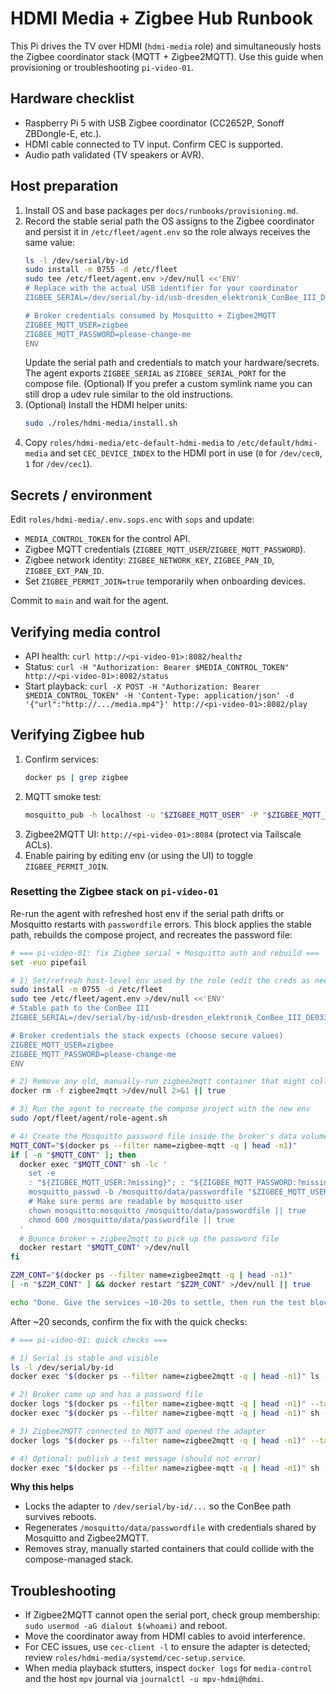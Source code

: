 # HDMI Media + Zigbee Hub Runbook

This Pi drives the TV over HDMI (`hdmi-media` role) and simultaneously hosts the Zigbee coordinator stack (MQTT + Zigbee2MQTT). Use this guide when provisioning or troubleshooting `pi-video-01`.

## Hardware checklist

- Raspberry Pi 5 with USB Zigbee coordinator (CC2652P, Sonoff ZBDongle-E, etc.).
- HDMI cable connected to TV input. Confirm CEC is supported.
- Audio path validated (TV speakers or AVR).

## Host preparation

1. Install OS and base packages per `docs/runbooks/provisioning.md`.
2. Record the stable serial path the OS assigns to the Zigbee coordinator and persist it in `/etc/fleet/agent.env` so the role always receives the same value:
   ```bash
   ls -l /dev/serial/by-id
   sudo install -m 0755 -d /etc/fleet
   sudo tee /etc/fleet/agent.env >/dev/null <<'ENV'
   # Replace with the actual USB identifier for your coordinator
   ZIGBEE_SERIAL=/dev/serial/by-id/usb-dresden_elektronik_ConBee_III_DE03311823-if00-port0

   # Broker credentials consumed by Mosquitto + Zigbee2MQTT
   ZIGBEE_MQTT_USER=zigbee
   ZIGBEE_MQTT_PASSWORD=please-change-me
   ENV
   ```
   Update the serial path and credentials to match your hardware/secrets. The agent exports `ZIGBEE_SERIAL` as `ZIGBEE_SERIAL_PORT` for the compose file.
   (Optional) If you prefer a custom symlink name you can still drop a udev rule similar to the old instructions.
3. (Optional) Install the HDMI helper units:
   ```bash
   sudo ./roles/hdmi-media/install.sh
   ```
4. Copy `roles/hdmi-media/etc-default-hdmi-media` to `/etc/default/hdmi-media` and set `CEC_DEVICE_INDEX` to the HDMI port in use (`0` for `/dev/cec0`, `1` for `/dev/cec1`).

## Secrets / environment

Edit `roles/hdmi-media/.env.sops.enc` with `sops` and update:

- `MEDIA_CONTROL_TOKEN` for the control API.
- Zigbee MQTT credentials (`ZIGBEE_MQTT_USER`/`ZIGBEE_MQTT_PASSWORD`).
- Zigbee network identity: `ZIGBEE_NETWORK_KEY`, `ZIGBEE_PAN_ID`, `ZIGBEE_EXT_PAN_ID`.
- Set `ZIGBEE_PERMIT_JOIN=true` temporarily when onboarding devices.

Commit to `main` and wait for the agent.

## Verifying media control

- API health: `curl http://<pi-video-01>:8082/healthz`
- Status: `curl -H "Authorization: Bearer $MEDIA_CONTROL_TOKEN" http://<pi-video-01>:8082/status`
- Start playback: `curl -X POST -H "Authorization: Bearer $MEDIA_CONTROL_TOKEN" -H 'Content-Type: application/json' -d '{"url":"http://.../media.mp4"}' http://<pi-video-01>:8082/play`

## Verifying Zigbee hub

1. Confirm services:
   ```bash
   docker ps | grep zigbee
   ```
2. MQTT smoke test:
   ```bash
   mosquitto_pub -h localhost -u "$ZIGBEE_MQTT_USER" -P "$ZIGBEE_MQTT_PASSWORD" -t zigbee2mqtt/bridge/request/networkmap -n
   ```
3. Zigbee2MQTT UI: `http://<pi-video-01>:8084` (protect via Tailscale ACLs).
4. Enable pairing by editing env (or using the UI) to toggle `ZIGBEE_PERMIT_JOIN`.

### Resetting the Zigbee stack on `pi-video-01`

Re-run the agent with refreshed host env if the serial path drifts or Mosquitto restarts with `passwordfile` errors. This block applies the stable path, rebuilds the compose project, and recreates the password file:

```bash
# === pi-video-01: fix Zigbee serial + Mosquitto auth and rebuild ===
set -euo pipefail

# 1) Set/refresh host-level env used by the role (edit the creds as needed)
sudo install -m 0755 -d /etc/fleet
sudo tee /etc/fleet/agent.env >/dev/null <<'ENV'
# Stable path to the ConBee III
ZIGBEE_SERIAL=/dev/serial/by-id/usb-dresden_elektronik_ConBee_III_DE03311823-if00-port0

# Broker credentials the stack expects (choose secure values)
ZIGBEE_MQTT_USER=zigbee
ZIGBEE_MQTT_PASSWORD=please-change-me
ENV

# 2) Remove any old, manually-run zigbee2mqtt container that might collide
docker rm -f zigbee2mqtt >/dev/null 2>&1 || true

# 3) Run the agent to recreate the compose project with the new env
sudo /opt/fleet/agent/role-agent.sh

# 4) Create the Mosquitto password file inside the broker's data volume
MQTT_CONT="$(docker ps --filter name=zigbee-mqtt -q | head -n1)"
if [ -n "$MQTT_CONT" ]; then
  docker exec "$MQTT_CONT" sh -lc '
    set -e
    : "${ZIGBEE_MQTT_USER:?missing}"; : "${ZIGBEE_MQTT_PASSWORD:?missing}"
    mosquitto_passwd -b /mosquitto/data/passwordfile "$ZIGBEE_MQTT_USER" "$ZIGBEE_MQTT_PASSWORD"
    # Make sure perms are readable by mosquitto user
    chown mosquitto:mosquitto /mosquitto/data/passwordfile || true
    chmod 600 /mosquitto/data/passwordfile || true
  '
  # Bounce broker + zigbee2mqtt to pick up the password file
  docker restart "$MQTT_CONT" >/dev/null
fi

Z2M_CONT="$(docker ps --filter name=zigbee2mqtt -q | head -n1)"
[ -n "$Z2M_CONT" ] && docker restart "$Z2M_CONT" >/dev/null || true

echo "Done. Give the services ~10-20s to settle, then run the test block."
```

After ~20 seconds, confirm the fix with the quick checks:

```bash
# === pi-video-01: quick checks ===

# 1) Serial is stable and visible
ls -l /dev/serial/by-id
docker exec "$(docker ps --filter name=zigbee2mqtt -q | head -n1)" ls -l /dev/ttyUSB0 || true

# 2) Broker came up and has a password file
docker logs "$(docker ps --filter name=zigbee-mqtt -q | head -n1)" --tail=80 | sed -n '1,120p'
docker exec "$(docker ps --filter name=zigbee-mqtt -q | head -n1)" sh -lc 'ls -l /mosquitto/data/passwordfile && head -c 0 /mosquitto/data/passwordfile && echo " [exists]"'

# 3) Zigbee2MQTT connected to MQTT and opened the adapter
docker logs "$(docker ps --filter name=zigbee2mqtt -q | head -n1)" --tail=120 | sed -n '1,200p'

# 4) Optional: publish a test message (should not error)
docker exec "$(docker ps --filter name=zigbee-mqtt -q | head -n1)" sh -lc 'mosquitto_pub -u "$ZIGBEE_MQTT_USER" -P "$ZIGBEE_MQTT_PASSWORD" -h localhost -t test/topic -m hello && echo "MQTT pub ok"'
```

**Why this helps**

- Locks the adapter to `/dev/serial/by-id/...` so the ConBee path survives reboots.
- Regenerates `/mosquitto/data/passwordfile` with credentials shared by Mosquitto and Zigbee2MQTT.
- Removes stray, manually started containers that could collide with the compose-managed stack.

## Troubleshooting

- If Zigbee2MQTT cannot open the serial port, check group membership: `sudo usermod -aG dialout $(whoami)` and reboot.
- Move the coordinator away from HDMI cables to avoid interference.
- For CEC issues, use `cec-client -l` to ensure the adapter is detected; review `roles/hdmi-media/systemd/cec-setup.service`.
- When media playback stutters, inspect `docker logs` for `media-control` and the host `mpv` journal via `journalctl -u mpv-hdmi@hdmi`.